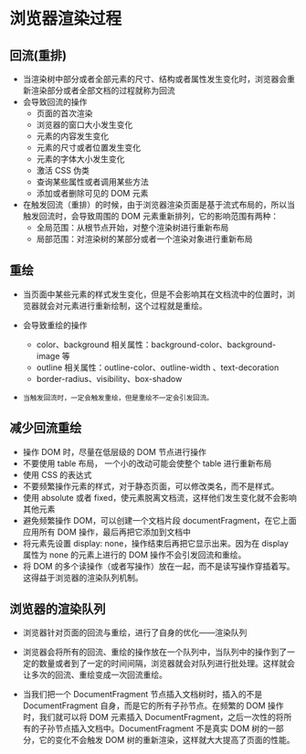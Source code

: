 # 浏览器渲染过程

## 回流(重排)

-   当渲染树中部分或者全部元素的尺寸、结构或者属性发生变化时，浏览器会重新渲染部分或者全部文档的过程就称为回流
-   会导致回流的操作
    -   页面的首次渲染
    -   浏览器的窗口大小发生变化
    -   元素的内容发生变化
    -   元素的尺寸或者位置发生变化
    -   元素的字体大小发生变化
    -   激活 CSS 伪类
    -   查询某些属性或者调用某些方法
    -   添加或者删除可见的 DOM 元素
-   在触发回流（重排）的时候，由于浏览器渲染页面是基于流式布局的，所以当触发回流时，会导致周围的 DOM 元素重新排列，它的影响范围有两种：
    -   全局范围：从根节点开始，对整个渲染树进行重新布局
    -   局部范围：对渲染树的某部分或者一个渲染对象进行重新布局

## 重绘

-   当页面中某些元素的样式发生变化，但是不会影响其在文档流中的位置时，浏览器就会对元素进行重新绘制，这个过程就是重绘。
-   会导致重绘的操作

    -   color、background 相关属性：background-color、background-image 等
    -   outline 相关属性：outline-color、outline-width 、text-decoration
    -   border-radius、visibility、box-shadow

-   `当触发回流时，一定会触发重绘，但是重绘不一定会引发回流。`

## 减少回流重绘

-   操作 DOM 时，尽量在低层级的 DOM 节点进行操作
-   不要使用 table 布局， 一个小的改动可能会使整个 table 进行重新布局
-   使用 CSS 的表达式
-   不要频繁操作元素的样式，对于静态页面，可以修改类名，而不是样式。
-   使用 absolute 或者 fixed，使元素脱离文档流，这样他们发生变化就不会影响其他元素
-   避免频繁操作 DOM，可以创建一个文档片段 documentFragment，在它上面应用所有 DOM 操作，最后再把它添加到文档中
-   将元素先设置 display: none，操作结束后再把它显示出来。因为在 display 属性为 none 的元素上进行的 DOM 操作不会引发回流和重绘。
-   将 DOM 的多个读操作（或者写操作）放在一起，而不是读写操作穿插着写。这得益于浏览器的渲染队列机制。

## 浏览器的渲染队列

-   浏览器针对页面的回流与重绘，进行了自身的优化——渲染队列

-   浏览器会将所有的回流、重绘的操作放在一个队列中，当队列中的操作到了一定的数量或者到了一定的时间间隔，浏览器就会对队列进行批处理。这样就会让多次的回流、重绘变成一次回流重绘。

-   当我们把一个 DocumentFragment 节点插入文档树时，插入的不是 DocumentFragment 自身，而是它的所有子孙节点。在频繁的 DOM 操作时，我们就可以将 DOM 元素插入 DocumentFragment，之后一次性的将所有的子孙节点插入文档中。DocumentFragment 不是真实 DOM 树的一部分，它的变化不会触发 DOM 树的重新渲染，这样就大大提高了页面的性能。
